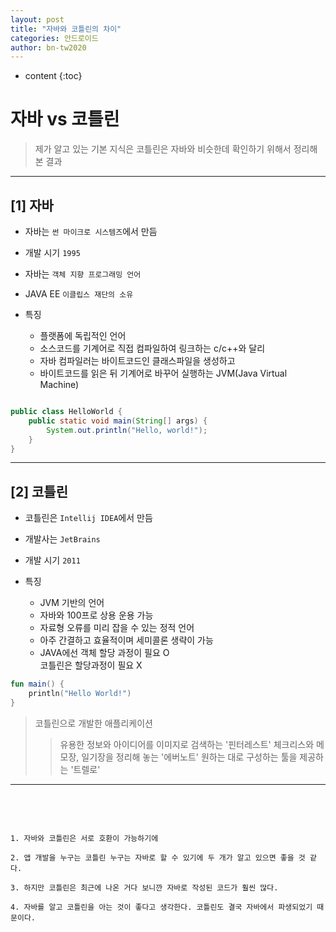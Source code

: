 ```yaml
---
layout: post
title: "자바와 코틀린의 차이"
categories: 안드로이드
author: bn-tw2020
---
```

* content
{:toc}

# 자바 vs 코틀린

> 제가 알고 있는 기본 지식은 코틀린은 자바와 비슷한데 확인하기 위해서 정리해본 결과






---

## [1] 자바

-   자바는 `썬 마이크로 시스템즈`에서 만듬

-   개발 시기 `1995`

-   자바는 `객체 지향 프로그래밍 언어`

-   JAVA EE `이클립스 재단의 소유`

-   특징
    -   플랫폼에 독립적인 언어
    -   소스코드를 기계어로 직접 컴파일하여 링크하는 c/c++와 달리
    -   자바 컴파일러는 바이트코드인 클래스파일을 생성하고
    -   바이트코드를 읽은 뒤 기계어로 바꾸어 실행하는 JVM(Java Virtual Machine)

```java

public class HelloWorld {
    public static void main(String[] args) {
        System.out.println("Hello, world!");
    }
}
```

---

## [2] 코틀린

-   코틀린은 `Intellij IDEA`에서 만듬

-   개발사는 `JetBrains`

-   개발 시기 `2011`

-   특징
    -   JVM 기반의 언어
    -   자바와 100프로 상용 운용 가능
    -   자료형 오류를 미리 잡을 수 있는 정적 언어
    -   아주 간결하고 효율적이며 세미콜론 생략이 가능
    -   JAVA에선 객체 할당 과정이 필요 O<br>코틀린은 할당과정이 필요 X

```kotlin
fun main() {
    println("Hello World!")
}
```

> 코틀린으로 개발한 애플리케이션
>
> > 유용한 정보와 아이디어를 이미지로 검색하는 '핀터레스트'
> > 체크리스와 메모장, 일기장을 정리해 놓는 '에버노트'
> > 원하는 대로 구성하는 툴을 제공하는 '트렐로'

---

<br><br>

```

1. 자바와 코틀린은 서로 호환이 가능하기에

2. 앱 개발을 누구는 코틀린 누구는 자바로 할 수 있기에 두 개가 알고 있으면 좋을 것 같다.

3. 하지만 코틀린은 최근에 나온 거다 보니깐 자바로 작성된 코드가 훨씬 많다.

4. 자바를 알고 코틀린을 아는 것이 좋다고 생각한다. 코틀린도 결국 자바에서 파생되었기 때문이다.

```
